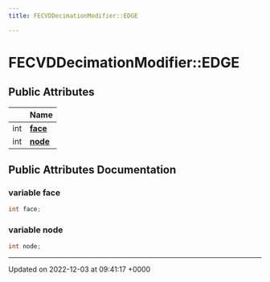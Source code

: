 ```yaml
---
title: FECVDDecimationModifier::EDGE

---
```


# FECVDDecimationModifier::EDGE





## Public Attributes

|                | Name           |
| -------------- | -------------- |
| int | **[face](../Classes/structFECVDDecimationModifier_1_1EDGE.md#variable-face)**  |
| int | **[node](../Classes/structFECVDDecimationModifier_1_1EDGE.md#variable-node)**  |

## Public Attributes Documentation

### variable face

```cpp
int face;
```


### variable node

```cpp
int node;
```


-------------------------------

Updated on 2022-12-03 at 09:41:17 +0000